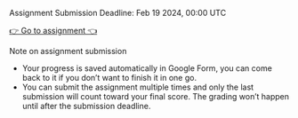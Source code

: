 Assignment Submission Deadline: Feb 19 2024, 00:00 UTC

[👉 Go to assignment 👈](https://forms.gle/cjYsbkbj3WSUvKvk7)

Note on assignment submission

- Your progress is saved automatically in Google Form, you can come back to it if you don’t want to finish it in one go.
- You can submit the assignment multiple times and only the last submission will count toward your final score. The grading won’t happen until after the submission deadline.
